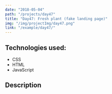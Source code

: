 ```yaml
---
date: "2018-05-04"
path: "/projects/day47"
title: "Day47: Fresh plant (fake landing page)"
img: "/img/projectImg/day47.png"
link: "/example/day47/"
---
```


## Technologies used:

- CSS
- HTML
- JavaScript

## Description

